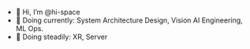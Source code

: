 - 👋 Hi, I’m @hi-space
- 👀 Doing currently: System Architecture Design, Vision AI Engineering, ML Ops. 
- 🌱 Doing steadily: XR, Server

<!---
hi-space/hi-space is a ✨ special ✨ repository because its `README.md` (this file) appears on your GitHub profile.
You can click the Preview link to take a look at your changes.
--->
